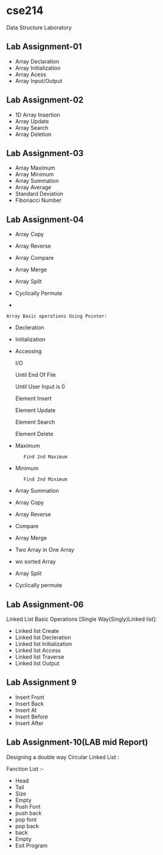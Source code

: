 # cse214
Data Structure Laboratory

## Lab Assignment-01

   * Array Declaration
   * Array Initialization
   * Array Acess
   * Array Input/Output

## Lab Assignment-02

   * 1D Array Insertion
   * Array Update
   * Array Search
   * Array Deletion

## Lab Assignment-03

   * Array Maximum
   * Array Minimum
   * Array Summation
   * Array Average
   * Standard Deviation
   * Fibonacci Number

## Lab Assignment-04

* Array Copy
* Array Reverse
* Array Compare
* Array Merge
* Array Spilt
* Cyclically Permute

*

    Array Basic operations Using Pointer:
   * Decleration
   * Initialization
   * Accessing
   
       I/O
       
       Until End Of File
       
        Until User Input is 0
        
        Element Insert
        
        Element Update
        
        Element Search
        
        Element Delete
        
   * Maximum
    
            Find 2nd Maximum
            
   * Minimum
    
            Find 2nd Minimum
            
   * Array Summation
   * Array Copy
   * Array Reverse
   * Compare
   * Array Merge
   * Two Array in One Array
   * wo sorted Array
   * Array Split
   * Cyclically permute
   
  ## Lab Assignment-06
  Linked List Basic Operations [Single Way(Singly)Linked list]:

   
   
   * Linked list Create
   * Linked list Decleration
   * Linked list Initialization
   * Linked list Access
   * Linked list Traverse
   * Linked list Output
   
  ## Lab Assignment 9

  * Insert Front
  * Insert Back
  * Insert At
  * Insert Before
  * Insert After



## Lab Assignment-10(LAB mid Report)

Designing a double way Circular Linked List :

Fanction List :-
 * Head
 * Tail
 * Size
 * Empty
 * Push Font
 * push back
 * pop font
 * pop back
 * back
 * Empty
 * Exit Program

